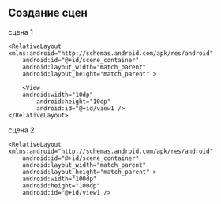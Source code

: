 ## Создание сцен

сцена 1

    <RelativeLayout xmlns:android="http://schemas.android.com/apk/res/android"
        android:id="@+id/scene_container"
        android:layout_width="match_parent"
        android:layout_height="match_parent" >
        
        <View
        android:width="10dp"
            android:height="10dp"
            android:id="@+id/view1 />
    </RelativeLayout>

сцена 2

    <RelativeLayout xmlns:android="http://schemas.android.com/apk/res/android"
        android:id="@+id/scene_container"
        android:layout_width="match_parent"
        android:layout_height="match_parent" >
        android:width="100dp"
        android:height="100dp"
        android:id="@+id/view1 />